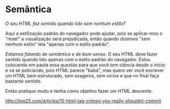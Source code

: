 Semântica
=========

*O seu HTML faz sentido quando lido sem nenhum estilo?*

Aqui a estilização padrão do navegador pode ajudar, pois se aplicar-mos o "reset" a visualização será prejudicada, então
quando dizemos "sem nenhum estilo" leia "apenas com o estilo padrão".

*Estamos falando de semântica e de bom senso*. O seu HTML deve fazer sentido quando lido apenas com o estilo
padrão do navegador. Estou colocando em pauta essa questão para que você tom ciência desde o início e vá se policiando,
pois HTML parece "babá", mas quero ver você escrever um HTML bem estruturado, sem exageros, sem vícios e que no final
faça bastante sentido.

Então pratique muito e tenha como objetivo fazer um HTML descente.


http://line25.com/articles/10-html-tag-crimes-you-really-shouldnt-commit